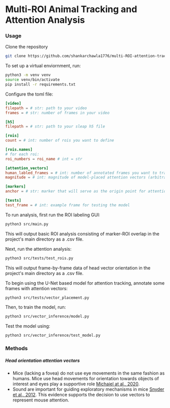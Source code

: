 # Multi-ROI Animal Tracking and Attention Analysis


### Usage 

Clone the repository
```zsh
git clone https://github.com/shankarchawla1776/multi-ROI-attention-tracking.git
```
To set up a virtual enviornment, run: 
```zsh
python3 -m venv venv
source venv/bin/activate
pip install -r requirements.txt
```
Configure the toml file:
```toml
[video]
filepath = # str: path to your video
frames = # str: number of frames in your video

[h5]
filepath = # str: path to your sleap h5 file

[rois]
count = # int: number of rois you want to define

[rois.names]
# for each roi:
roi_numbers = roi_name # int = str

[attention_vectors]
human_labled_frames = # int: number of annotated frames you want to train the model with
magnitude = # int: magnitude of model-placed attention vectors (arbitrary) 

[markers]
anchor = # str: marker that will serve as the origin point for attention vectors

[tests]
test_frame = # int: example frame for testing the model

```

To run analysis, first run the ROI labeling GUI:

```zsh
python3 src/main.py
```
This will output basic ROI analysis consisting of marker-ROI overlap in the project's main directory as a .csv file. 

Next, run the attention analysis: 
```zsh
python3 src/tests/test_rois.py
```
This will output frame-by-frame data of head vector orientation in the project's main directory as a .csv file. 

To begin using the U-Net based model for attention tracking, annotate some frames with attention vectors:
```zsh
python3 src/tests/vector_placement.py
```
Then, to train the model, run: 
```zsh
python3 src/vector_inference/model.py
```
Test the model using:
```zsh
python3 src/vector_inference/test_model.py
```

### Methods 

##### Head orientation attention vectors
- Mice (lacking a fovea) do not use eye movements in the same fashion as humans. Mice use head movements for orientation towards objects of interest and eyes play a supportive role [Michaiel at al., 2020](https://elifesciences.org/articles/57458). 
- Sound are important for guiding exploratory mechanisms in mice [Snyder et al., 2012](https://www.ncbi.nlm.nih.gov/pmc/articles/PMC3273855/).
This evidence supports the decision to use vectors to represent mouse attention. 